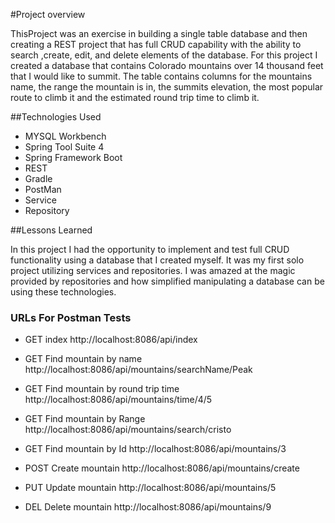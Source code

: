 #Project overview

ThisProject was an exercise in building a single table database and then creating a REST project that has full CRUD capability with the ability to search ,create, edit, and delete elements of the database.
For this project I created a database that contains Colorado mountains over 14 thousand feet that I would like to summit. The table contains columns for the mountains name, the range the mountain is in, the summits elevation, the most popular route to climb it and the estimated round trip time to climb it.


##Technologies Used

* MYSQL Workbench
* Spring Tool Suite 4
* Spring Framework Boot
* REST
* Gradle
* PostMan
* Service
* Repository


##Lessons Learned

In this project I had the opportunity to implement and test full CRUD functionality using a database that I created myself. It was my first solo project utilizing services and repositories. I was amazed at the magic provided by repositories and how simplified manipulating a database can be using these technologies.

### URLs For Postman Tests

* GET index  http://localhost:8086/api/index

* GET Find mountain by name http://localhost:8086/api/mountains/searchName/Peak

* GET Find mountain by round trip time http://localhost:8086/api/mountains/time/4/5

* GET Find mountain by Range http://localhost:8086/api/mountains/search/cristo

* GET Find mountain by Id http://localhost:8086/api/mountains/3

* POST Create mountain http://localhost:8086/api/mountains/create

* PUT Update mountain http://localhost:8086/api/mountains/5

* DEL Delete mountain http://localhost:8086/api/mountains/9
